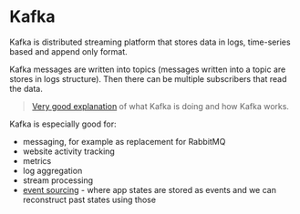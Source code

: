 # Kafka

Kafka is distributed streaming platform that stores data in logs, time-series based and append only format.

Kafka messages are written into topics \(messages written into a topic are stores in logs structure\). Then there can be multiple subscribers that read the data.

> [Very good explanation](https://techbeacon.com/what-apache-kafka-why-it-so-popular-should-you-use-it) of what Kafka is doing and how Kafka works.

Kafka is especially good for:

* messaging, for example as replacement for RabbitMQ
* website activity tracking
* metrics
* log aggregation
* stream processing
* [event sourcing](https://martinfowler.com/eaaDev/EventSourcing.html) - where app states are stored as events and we can reconstruct past states using those



